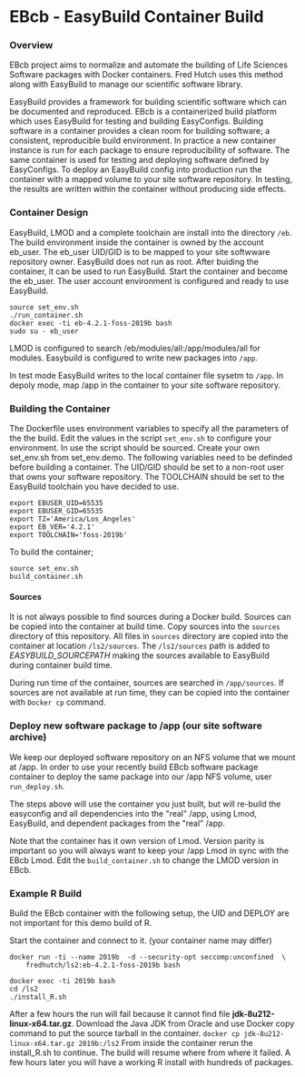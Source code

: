 # EBcb - EasyBuild Container Build

### Overview
EBcb project aims to normalize and automate the building of
Life Sciences Software packages with Docker containers. Fred Hutch
uses this method along with EasyBuild to manage our scientific software library.

EasyBuild provides a framework for building scientific software which can be
documented and reproduced. EBcb is a containerized build platform which uses EasyBuild for
testing and building EasyConfigs. Building software in a container provides
a clean room for building software;
a consistent, reproducible build environment. In practice
a new container instance is run for each package to ensure reproducibility of
software. The same container is used for testing and deploying software defined by
EasyConfigs. To deploy an EasyBuild config into production run the
container with a mapped volume to your site software repository. In testing, the
results are written within the container without producing side effects.

### Container Design
EasyBuild, LMOD and a complete toolchain are install into the directory ```/eb```. The build environment inside the container is owned by the account eb_user. The eb_user UID/GID is to be mapped to your site softwware repository owner. EasyBuild does not run as root. After buiding the container, it can be used to
run EasyBuild. Start the container and become the eb_user. The user account
environment is configured and ready to use EasyBuild.

```
source set_env.sh
./run_container.sh
docker exec -ti eb-4.2.1-foss-2019b bash
sudo su - eb_user
```

LMOD is configured to search /eb/modules/all:/app/modules/all for modules. Easybuild is configured to write new packages into ```/app```.

In test mode EasyBuild writes to the local container file sysetm to ```/app```. In depoly mode, map /app in the container to your site software repository.

### Building the Container
The Dockerfile uses environment variables to specify all the parameters of the
the build. Edit the values in the script ```set_env.sh``` to configure your
environment. In use the script should be sourced. Create your own set_env.sh from set_env.demo. The following variables need to be definded before building a container. The UID/GID should be set to a non-root user that owns your software repository. The TOOLCHAIN should be set to the EasyBuild toolchain you have decided to use.

```
export EBUSER_UID=65535
export EBUSER_GID=65535
export TZ='America/Los_Angeles'
export EB_VER='4.2.1'
export TOOLCHAIN='foss-2019b'
```

To build the container;
```
source set_env.sh
build_container.sh
```

#### Sources
It is not always possible to find sources during a Docker build.  Sources can be copied
 into the container at build time. Copy sources into the ```sources``` directory of this
repository. All files in ```sources``` directory are copied into the container at location
```/ls2/sources```.  The ```/ls2/sources``` path is added to *EASYBUILD_SOURCEPATH* making
 the sources available to EasyBuild during container build time.

During run time of the container, sources are searched in ```/app/sources```. If sources
are not available at run time, they can be copied into the container with ```Docker cp``` command. 

### Deploy new software package to /app (our site software archive)
We keep our deployed software repository on an NFS volume that we mount at /app. 
In order to use your recently build EBcb software package container to deploy
the same package into our /app NFS volume, user ```run_deploy.sh```.

The steps above will use the container you just built, but will re-build the easyconfig and all dependencies into the "real" /app, using Lmod, EasyBuild, and dependent packages from the "real" /app.

Note that the container has it own version of Lmod. Version parity is important so you will always want to keep your /app Lmod in sync with the EBcb Lmod. Edit the ```build_container.sh``` to change the LMOD version in EBcb.

### Example R Build
Build the EBcb container with the following setup, the UID and DEPLOY are not
important for this demo build of R.

Start the container and connect to it. (your container name may differ)
```
docker run -ti --name 2019b  -d --security-opt seccomp:unconfined  \
    fredhutch/ls2:eb-4.2.1-foss-2019b bash

docker exec -ti 2019b bash
cd /ls2
./install_R.sh
```

After a few hours the run will fail because it cannot find file
**jdk-8u212-linux-x64.tar.gz**.  Download the Java JDK from Oracle
and use Docker copy command to put the source tarball in the container.
```docker cp jdk-8u212-linux-x64.tar.gz 2019b:/ls2``` From inside the container
rerun the install_R.sh to continue.  The build will resume where from where
it failed. A few hours later you will have a working R install with hundreds of
packages.
